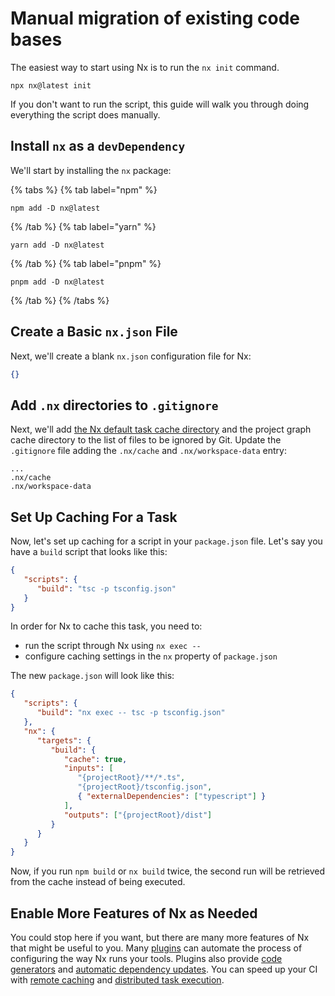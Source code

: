 # Manual migration of existing code bases

The easiest way to start using Nx is to run the `nx init` command.

```shell
npx nx@latest init
```

If you don't want to run the script, this guide will walk you through doing everything the script does manually.

## Install `nx` as a `devDependency`

We'll start by installing the `nx` package:

{% tabs %}
{% tab label="npm" %}

```shell
npm add -D nx@latest
```

{% /tab %}
{% tab label="yarn" %}

```shell
yarn add -D nx@latest
```

{% /tab %}
{% tab label="pnpm" %}

```shell
pnpm add -D nx@latest
```

{% /tab %}
{% /tabs %}

## Create a Basic `nx.json` File

Next, we'll create a blank `nx.json` configuration file for Nx:

```json {% fileName="nx.json" %}
{}
```

## Add `.nx` directories to `.gitignore`

Next, we'll add [the Nx default task cache directory](/features/cache-task-results#where-is-the-cache-stored) and the project graph cache directory to the list of files to be ignored by Git. Update the `.gitignore` file adding the `.nx/cache` and `.nx/workspace-data` entry:

```text {% fileName=".gitignore" %}
...
.nx/cache
.nx/workspace-data
```

## Set Up Caching For a Task

Now, let's set up caching for a script in your `package.json` file. Let's say you have a `build` script that looks like this:

```json {% fileName="package.json" %}
{
   "scripts": {
      "build": "tsc -p tsconfig.json"
   }
}
```

In order for Nx to cache this task, you need to:

-  run the script through Nx using `nx exec -- `
-  configure caching settings in the `nx` property of `package.json`

The new `package.json` will look like this:

```json {% fileName="package.json" %}
{
   "scripts": {
      "build": "nx exec -- tsc -p tsconfig.json"
   },
   "nx": {
      "targets": {
         "build": {
            "cache": true,
            "inputs": [
               "{projectRoot}/**/*.ts",
               "{projectRoot}/tsconfig.json",
               { "externalDependencies": ["typescript"] }
            ],
            "outputs": ["{projectRoot}/dist"]
         }
      }
   }
}
```

Now, if you run `npm build` or `nx build` twice, the second run will be retrieved from the cache instead of being executed.

## Enable More Features of Nx as Needed

You could stop here if you want, but there are many more features of Nx that might be useful to you. Many [plugins](/plugin-registry) can automate the process of configuring the way Nx runs your tools. Plugins also provide [code generators](/features/generate-code) and [automatic dependency updates](/features/automate-updating-dependencies). You can speed up your CI with [remote caching](/ci/features/remote-cache) and [distributed task execution](/ci/features/distribute-task-execution).
